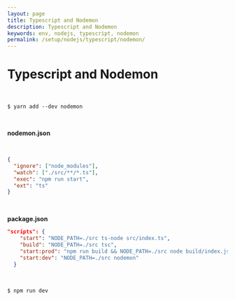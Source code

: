 ```yaml
---
layout: page
title: Typescript and Nodemon
description: Typescript and Nodemon
keywords: env, nodejs, typescript, nodemon
permalink: /setup/nodejs/typescript/nodemon/
---
```


# Typescript and Nodemon

<br/>

```
$ yarn add --dev nodemon
```

<br/>

**nodemon.json**

<br/>

```json
{
  "ignore": ["node_modules"],
  "watch": ["./src/**/*.ts"],
  "exec": "npm run start",
  "ext": "ts"
}
```

<br/>

**package.json**

```json
"scripts": {
    "start": "NODE_PATH=./src ts-node src/index.ts",
    "build": "NODE_PATH=./src tsc",
    "start:prod": "npm run build && NODE_PATH=./src node build/index.js",
    "start:dev": "NODE_PATH=./src nodemon"
  }
```

<br/>

```
$ npm run dev
```
